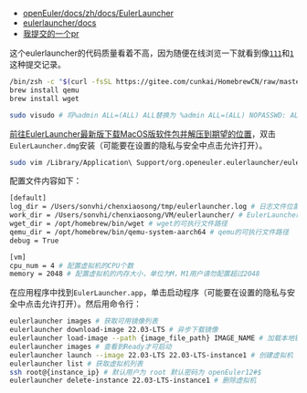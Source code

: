- [openEuler/docs/zh/docs/EulerLauncher](https://gitee.com/openeuler/docs/tree/master/docs/zh/docs/EulerLauncher)
- [eulerlauncher/docs](https://gitee.com/openeuler/eulerlauncher/tree/master/docs)
- [我提交的一个pr](https://gitee.com/openeuler/docs/pulls/13993)

这个eulerlauncher的代码质量看着不高，因为随便在线浏览一下就看到像[`111`](https://gitee.com/openeuler/eulerlauncher/commit/981e58d3f229bd873e0b35d4fbd948119d82031d)和[`1`](https://gitee.com/openeuler/eulerlauncher/commit/2cca964649f002be03aa7d1bcfe1c3b3211ca7f2)这种提交记录。

```sh
/bin/zsh -c "$(curl -fsSL https://gitee.com/cunkai/HomebrewCN/raw/master/Homebrew.sh)"
brew install qemu
brew install wget

sudo visudo # 将%admin ALL=(ALL) ALL替换为 %admin ALL=(ALL) NOPASSWD: ALL
```

[前往EulerLauncher最新版下载MacOS版软件包并解压到期望的位置](https://gitee.com/openeuler/eulerlauncher/releases)，双击`EulerLauncher.dmg`安装（可能要在设置的隐私与安全中点击允许打开）。

```sh
sudo vim /Library/Application\ Support/org.openeuler.eulerlauncher/eulerlauncher.conf
```

配置文件内容如下：
```sh
[default]
log_dir = /Users/sonvhi/chenxiaosong/tmp/eulerlauncher.log # 日志文件位置(xxx.log)
work_dir = /Users/sonvhi/chenxiaosong/VM/eulerlauncher/ # EulerLauncher工作目录，用于存储虚拟机镜像、虚拟机文件等
wget_dir = /opt/homebrew/bin/wget # wget的可执行文件路径
qemu_dir = /opt/homebrew/bin/qemu-system-aarch64 # qemu的可执行文件路径
debug = True

[vm]
cpu_num = 4 # 配置虚拟机的CPU个数
memory = 2048 # 配置虚拟机的内存大小，单位为M，M1用户请勿配置超过2048
```

在应用程序中找到`EulerLauncher.app`，单击启动程序（可能要在设置的隐私与安全中点击允许打开）。然后用命令行：
```sh
eulerlauncher images # 获取可用镜像列表
eulerlauncher download-image 22.03-LTS # 异步下载镜像
eulerlauncher load-image --path {image_file_path} IMAGE_NAME # 加载本地镜像
eulerlauncher images # 查看到Ready才可启动
eulerlauncher launch --image 22.03-LTS 22.03-LTS-instance1 # 创建虚拟机
eulerlauncher list # 获取虚拟机列表
ssh root@{instance_ip} # 默认用户为 root 默认密码为 openEuler12#$
eulerlauncher delete-instance 22.03-LTS-instance1 # 删除虚拟机
```